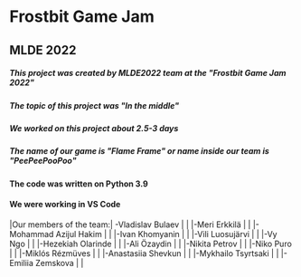 # Frostbit Game Jam
## MLDE 2022
##### This project was created by MLDE2022 team at the "Frostbit Game Jam 2022"
##### The topic of this project was "In the middle"
##### We worked on this project about 2.5-3 days 
##### The name of our game is "Flame Frame" or name inside our team is "PeePeePooPoo"

#### The code was written on Python 3.9
#### We were working in VS Code

|Our members of the team:| -Vladislav Bulaev       |
|                        |-Meri Erkkilä            |
|                        |-Mohammad Azijul Hakim   |
|                        |-Ivan Khomyanin          |
|                        |-Vili Luosujärvi         |
|                        |-Vy Ngo                  |
|                        |-Hezekiah Olarinde       |
|                        |-Ali Özaydin             |
|                        |-Nikita Petrov           |
|                        |-Niko Puro               |
|                        |-Miklós Rézmüves         |
|                        |-Anastasiia Shevkun      |
|                        |-Mykhailo Tsyrtsaki      |
|                        |-Emiliia Zemskova        |
|
